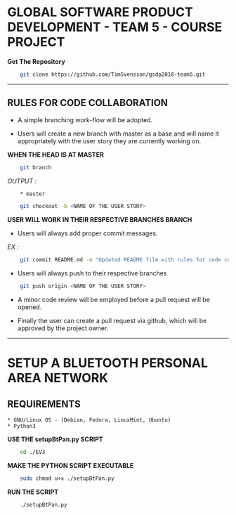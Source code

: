 # GLOBAL SOFTWARE PRODUCT DEVELOPMENT - TEAM 5 - COURSE PROJECT

**Get The Repository**

```bash
    git clone https://github.com/TimSvensson/gsdp2018-team5.git
```

---

## RULES FOR CODE COLLABORATION

* A simple branching work-flow will be adopted.

* Users will create a new branch with master as a base and will name it appropriately with the user story they are currently working on.

**WHEN THE HEAD IS AT MASTER**

```bash
    git branch
```

*OUTPUT :*

```bash
    * master
```

```bash
    git checkout -b <NAME OF THE USER STORY>
```

**USER WILL WORK IN THEIR RESPECTIVE BRANCHES BRANCH**

* Users will always add proper commit messages.

*EX :*
```bash
    git commit README.md -m "Updated README file with rules for code collaboration"
```

* Users will always push to their respective branches

```bash
    git push origin <NAME OF THE USER STORY>
```

* A minor code review will be employed before a pull request will be opened.

* Finally the user can create a pull request via github, which will be approved by the project owner.

---

# SETUP A BLUETOOTH PERSONAL AREA NETWORK

## REQUIREMENTS

    * GNU/Linux OS - (Debian, Fedora, LinuxMint, Ubuntu)
    * Python3

**USE THE setupBtPan.py SCRIPT**

```bash
    cd ./EV3
```

**MAKE THE PYTHON SCRIPT EXECUTABLE**

```bash
    sudo chmod u+x ./setupBtPan.py
```

**RUN THE SCRIPT**

```bash
    ./setupBtPan.py
```
